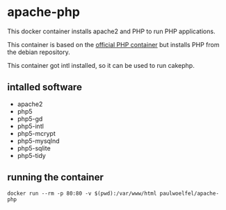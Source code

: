 # apache-php

This docker container installs apache2 and PHP to run PHP applications. 

This container is based on the [official PHP container](https://hub.docker.com/_/php/) but installs PHP from the debian repository. 

This container got intl installed, so it can be used to run cakephp. 

## intalled software

  * apache2
  * php5
  * php5-gd
  * php5-intl
  * php5-mcrypt
  * php5-mysqlnd
  * php5-sqlite
  * php5-tidy


## running the container

```
docker run --rm -p 80:80 -v $(pwd):/var/www/html paulwoelfel/apache-php
```
